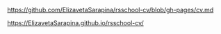 https://github.com/ElizavetaSarapina/rsschool-cv/blob/gh-pages/cv.md

https://ElizavetaSarapina.github.io/rsschool-cv/